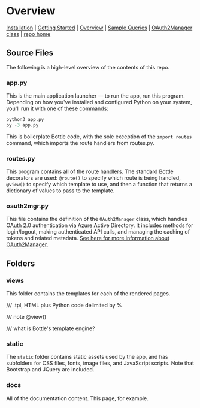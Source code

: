 # Overview

[Installation](../Installation/readme.md) | [Getting Started](../GettingStarted/readme.md) | [Overview](../Overview/readme.md) | [Sample Queries](../SampleQueries/readme.md) | [OAuth2Manager class](../OAuth2Manager/readme.md) | [repo home](https://github.com/dmahugh/bottle-msgraph)

## Source Files

The following is a high-level overview of the contents of this repo.

### app.py

This is the main application launcher &mdash; to run the app, run this program. Depending on how you've installed and configured Python on your system, you'll run it with one of these commands:

```python app.py
python3 app.py
py -3 app.py
```

This is boilerplate Bottle code, with the sole exception of the ```import routes``` command, which imports the route handlers from routes.py.

### routes.py

This program contains all of the route handlers. The standard Bottle decorators are used: ```@route()``` to specify which route is being handled, ```@view()``` to specify which template to use, and then a function that returns a dictionary of values to pass to the template.

### oauth2mgr.py

This file contains the definition of the ```OAuth2Manager``` class, which handles OAuth 2.0 authentication via Azure Active Directory. It includes methods for login/logout, making authenticated API calls, and managing the caching of tokens and related metadata. [See here for more information about OAuth2Manager.](../OAuth2Manager/readme.md)

## Folders

### views

This folder contains the templates for each of the rendered pages.

/// .tpl, HTML plus Python code delimited by %

/// note @view()

/// what is Bottle's template engine?

### static

The ```static``` folder contains static assets used by the app, and has subfolders for CSS files, fonts, image files, and JavaScript scripts. Note that Bootstrap and JQuery are included.

### docs

All of the documentation content. This page, for example.

